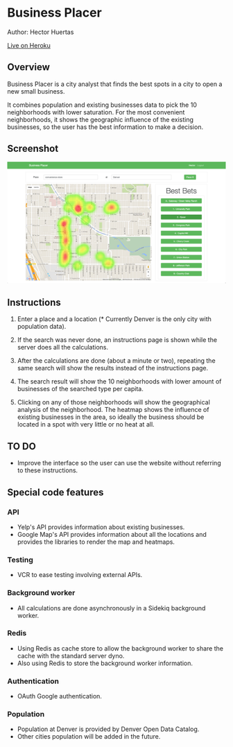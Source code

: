 # Business Placer

Author: Hector Huertas

[Live on Heroku](https://business-placer.herokuapp.com/)

## Overview

Business Placer is a city analyst that finds the best spots in a city to open a new small business.

It combines population and existing businesses data to pick the 10 neighborhoods with lower saturation. For the most convenient neighborhoods, it shows the geographic influence of the existing businesses, so the user has the best information to make a decision.

## Screenshot

![Screenshot](/app/assets/images/business_placer.png)

## Instructions

  1. Enter a place and a location (* Currently Denver is the only city with population data).

  2. If the search was never done, an instructions page is shown while the server does all the calculations.

  3. After the calculations are done (about a minute or two), repeating the same search will show the results instead of the instructions page.

  4. The search result will show the 10 neighborhoods with lower amount of businesses of the searched type per capita.

  5. Clicking on any of those neighborhoods will show the geographical analysis of the neighborhood. The heatmap shows the influence of existing businesses in the area, so ideally the business should be located in a spot with very little or no heat at all.

## TO DO

  * Improve the interface so the user can use the website without referring to these instructions.

## Special code features

### API
  * Yelp's API provides information about existing businesses.
  * Google Map's API provides information about all the locations and provides the libraries to render the map and heatmaps.

### Testing
  * VCR to ease testing involving external APIs.

### Background worker
  * All calculations are done asynchronously in a Sidekiq background worker.

### Redis
  * Using Redis as cache store to allow the background worker to share the cache with the standard server dyno.
  * Also using Redis to store the background worker information.

### Authentication
  * OAuth Google authentication.

### Population
  * Population at Denver is provided by Denver Open Data Catalog.
  * Other cities population will be added in the future.
